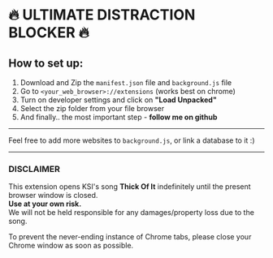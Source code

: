 # 🔥 ULTIMATE DISTRACTION BLOCKER 🔥

## How to set up:

1. Download and Zip the `manifest.json` file and `background.js` file  
2. Go to `<your_web_browser>://extensions` (works best on chrome)  
3. Turn on developer settings and click on **"Load Unpacked"**  
4. Select the zip folder from your file browser  
5. And finally.. the most important step - **follow me on github**

---

Feel free to add more websites to `background.js`, or link a database to it :)

---

### DISCLAIMER

This extension opens KSI's song **Thick Of It** indefinitely until the present browser window is closed.  
**Use at your own risk.**  
We will not be held responsible for any damages/property loss due to the song.

To prevent the never-ending instance of Chrome tabs, please close your Chrome window as soon as possible.
